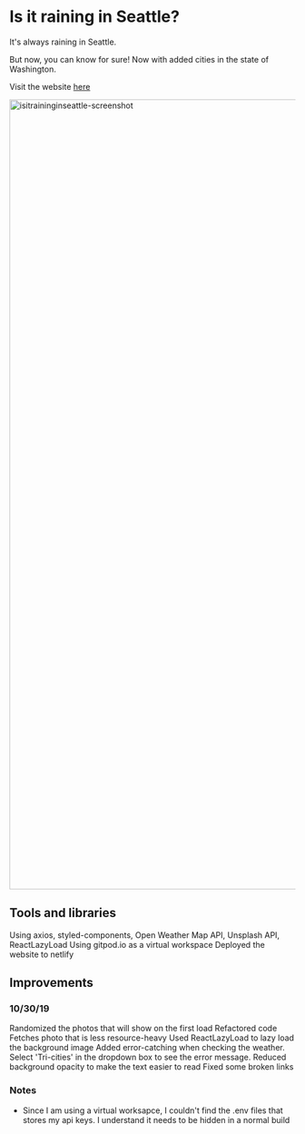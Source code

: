 # Is it raining in Seattle?
It's always raining in Seattle.

But now, you can know for sure! Now with added cities in the state of Washington.

Visit the website [here](https://is-it-raining-in-seattle.netlify.com/)

<img width="1392" alt="isitraininginseattle-screenshot" src="https://user-images.githubusercontent.com/26034240/56846009-5a337300-687e-11e9-9ad5-dfda0bc4fc44.png">

## Tools and libraries
Using axios, styled-components, Open Weather Map API, Unsplash API, ReactLazyLoad
Using gitpod.io as a virtual workspace
Deployed the website to netlify

## Improvements
### 10/30/19
Randomized the photos that will show on the first load
Refactored code
Fetches photo that is less resource-heavy
Used ReactLazyLoad to lazy load the background image
Added error-catching when checking the weather. Select 'Tri-cities' in the dropdown box to see the error message.
Reduced background opacity to make the text easier to read
Fixed some broken links

### Notes
- Since I am using a virtual worksapce, I couldn't find the .env files that stores my api keys. I understand it needs to be hidden in a normal build
